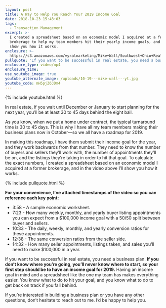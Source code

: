 ```yaml
---
layout: post
title: A Way to Help You Reach Your 2019 Income Goal
date: 2018-10-23 15:43:03
tags:
  - Transaction Management
excerpt: >-
  I created a spreadsheet based on an economic model I acquired at a former
  brokerage to help my team members hit their yearly income goals, and I want to
  show you how it works.
enclosure: >-
  https://s3.amazonaws.com/vyralmarketing/Mike+Wall/Southwest+Ohio+Real+Estate+Expert-+A+Way+to+Help+You+Reach+Your+2019+Income+Goal.mp4
pullquote: 'If you want to be successful in real estate, you need a business plan.'
enclosure_type: video/mp4
enclosure_time:
use_youtube_image: true
youtube_alternate_image: /uploads/10-19---mike-wall---yt.jpg
youtube_code: mH5pjZ63Dm4
---
```


{% include youtube.html %}

In real estate, if you wait until December or January to start planning for the next year, you’ll be at least 30 to 45 days behind the eight ball.

As you know, when we put a home under contract, the typical turnaround time is 30 to 45 days. This is why I have all my team members making their business plans now in October—so we all have a roadmap for 2019.

In making this roadmap, I have them submit their income goal for the year, and they work backwards from that number. They need to know the number of buyers and sellers they’ll work with, the number of appointments they’ll be on, and the listings they’re taking in order to hit that goal. To calculate the exact numbers, I created a spreadsheet based on an economic model I acquired at a former brokerage, and in the video above I’ll show you how it works.

{% include pullquote.html %}

**For your convenience, I’ve attached timestamps of the video so you can reference each key point:**

* 3:58 - A sample economic worksheet.
* 7:23 - How many weekly, monthly, and yearly buyer listing appointments you can expect from a $100,000 income goal with a 50/50 split between buyer and sellers.
* 10:33 - The daily, weekly, monthly, and yearly conversion ratios for these appointments.
* 12:38 - The same conversion ratios from the seller side.
* 14:32 - How many seller appointments, listings taken, and sales you’ll need to make $100,000 in a year.

If you want to be successful in real estate, you need a business plan. **If you don’t know where you’re going, you’ll never know where to start, so your first step should be to have an income goal for 2019.** Having an income goal in mind and a spreadsheet like the one my team has makes everything easier. You know what to do to hit your goal, and you know what to do to get back on track if you fall behind.

If you’re interested in building a business plan or you have any other questions, don’t hesitate to reach out to me. I’d be happy to help you.